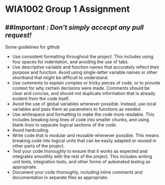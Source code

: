# WIA1002 Group 1 Assignment
##*Important : Don't simply accecpt any pull request!* 
---
Some guidelines for github
- Use consistent formatting throughout the project. This includes using four spaces for indentation, and avoiding the use of tabs.
- Use descriptive variable and function names that accurately reflect their purpose and function. Avoid using single-letter variable names or other shorthand that might be difficult to understand.
- Use comments to explain complex or tricky pieces of code, or to provide context for why certain decisions were made. Comments should be clear and concise, and should not duplicate information that is already evident from the code itself.
- Avoid the use of global variables whenever possible. Instead, use local variables and pass them as parameters to functions as needed.
- Use whitespace and formatting to make the code more readable. This includes breaking long lines of code into smaller chunks, and using blank lines to separate logical sections of the code.
- Avoid hardcoding.
- Write code that is modular and reusable whenever possible. This means breaking code into logical units that can be easily adapted or reused in other parts of the project.
- Test your code thoroughly to ensure that it works as expected and integrates smoothly with the rest of the project. This includes writing unit tests, integration tests, and other forms of automated testing as appropriate.
- Document your code thoroughly, including inline comments and documentation in separate files as appropriate.


